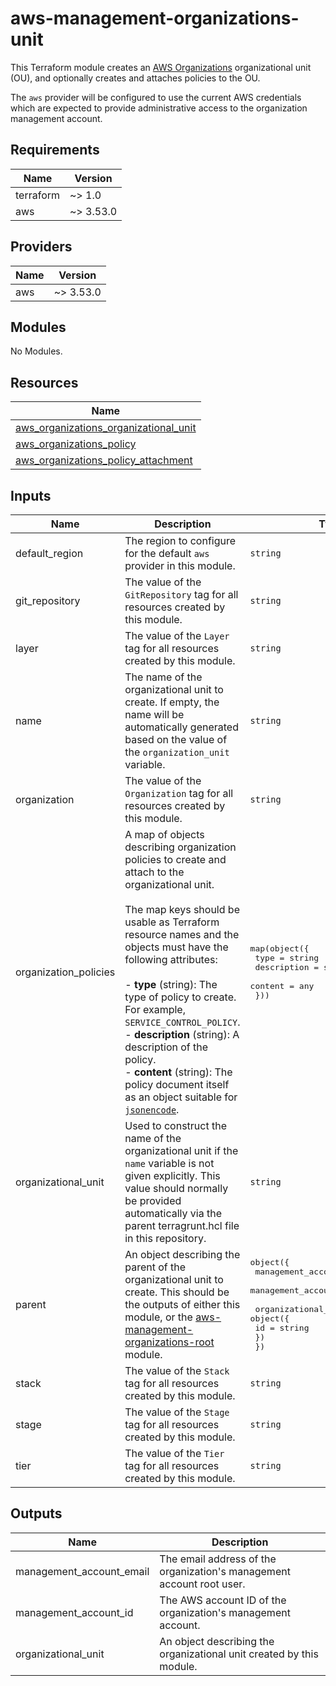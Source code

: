 # aws-management-organizations-unit

This Terraform module creates an
[AWS Organizations](https://aws.amazon.com/organizations/)
organizational unit (OU), and optionally creates and attaches policies to the
OU.

The `aws` provider will be configured to use the current AWS credentials which
are expected to provide administrative access to the organization management
account.

<!--- BEGIN_TF_DOCS --->
## Requirements

| Name | Version |
|------|---------|
| terraform | ~> 1.0 |
| aws | ~> 3.53.0 |

## Providers

| Name | Version |
|------|---------|
| aws | ~> 3.53.0 |

## Modules

No Modules.

## Resources

| Name |
|------|
| [aws_organizations_organizational_unit](https://registry.terraform.io/providers/hashicorp/aws/latest/docs/resources/organizations_organizational_unit) |
| [aws_organizations_policy](https://registry.terraform.io/providers/hashicorp/aws/latest/docs/resources/organizations_policy) |
| [aws_organizations_policy_attachment](https://registry.terraform.io/providers/hashicorp/aws/latest/docs/resources/organizations_policy_attachment) |

## Inputs

| Name | Description | Type | Default | Required |
|------|-------------|------|---------|:--------:|
| default\_region | The region to configure for the default `aws` provider in this module. | `string` | n/a | yes |
| git\_repository | The value of the `GitRepository` tag for all resources created by this module. | `string` | n/a | yes |
| layer | The value of the `Layer` tag for all resources created by this module. | `string` | n/a | yes |
| name | The name of the organizational unit to create. If empty, the name will be automatically generated based on the value of the `organization_unit` variable. | `string` | `""` | no |
| organization | The value of the `Organization` tag for all resources created by this module. | `string` | n/a | yes |
| organization\_policies | A map of objects describing organization policies to create and attach to the organizational unit.<br><br>The map keys should be usable as Terraform resource names and the objects must have the following attributes:<br><br>- **type** (string): The type of policy to create. For example, `SERVICE_CONTROL_POLICY`.<br>- **description** (string): A description of the policy.<br>- **content** (string): The policy document itself as an object suitable for [`jsonencode`](https://www.terraform.io/docs/language/functions/jsonencode.html). | <pre>map(object({<br>    type        = string<br>    description = string<br>    content     = any<br>  }))</pre> | `{}` | no |
| organizational\_unit | Used to construct the name of the organizational unit if the `name` variable is not given explicitly. This value should normally be provided automatically via the parent terragrunt.hcl file in this repository. | `string` | n/a | yes |
| parent | An object describing the parent of the organizational unit to create. This should be the outputs of either this module, or the [aws-management-organizations-root](../aws-management-organizations-root) module. | <pre>object({<br>    management_account_id    = string<br>    management_account_email = string<br><br>    organizational_unit = object({<br>      id = string<br>    })<br>  })</pre> | n/a | yes |
| stack | The value of the `Stack` tag for all resources created by this module. | `string` | n/a | yes |
| stage | The value of the `Stage` tag for all resources created by this module. | `string` | n/a | yes |
| tier | The value of the `Tier` tag for all resources created by this module. | `string` | n/a | yes |

## Outputs

| Name | Description |
|------|-------------|
| management\_account\_email | The email address of the organization's management account root user. |
| management\_account\_id | The AWS account ID of the organization's management account. |
| organizational\_unit | An object describing the organizational unit created by this module. |

<!--- END_TF_DOCS --->
